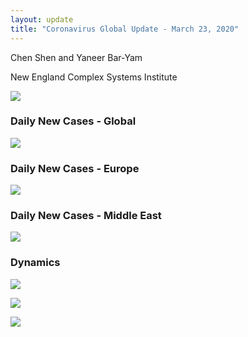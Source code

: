 ```yaml
---
layout: update
title: "Coronavirus Global Update - March 23, 2020"
---
```


Chen Shen and Yaneer Bar-Yam

New England Complex Systems Institute

![](https://assets-global.website-files.com/5e63ff6068556a01cc34f6d0/5e79568ff94b16acf6ae531b_main%20figure%203_23.PNG)

### Daily New Cases - Global

![](https://assets-global.website-files.com/5e63ff6068556a01cc34f6d0/5e7956da618c94882793e33a_world%20map%203_23.PNG)

### Daily New Cases - Europe

![](https://assets-global.website-files.com/5e63ff6068556a01cc34f6d0/5e79572b5aa4abafb4231ab8_europe%20map%203_23.PNG)

### Daily New Cases - Middle East

![](https://assets-global.website-files.com/5e63ff6068556a01cc34f6d0/5e795757bf3a0f653203b5f6_ME%20map%203_23.PNG)

### Dynamics

![](https://assets-global.website-files.com/5e63ff6068556a01cc34f6d0/5e7956a7584b7af900d6133a_Global_3_23.png)

![](https://assets-global.website-files.com/5e63ff6068556a01cc34f6d0/5e7957aa618c947e9b9476f8_EU_3_23.png)

![](https://assets-global.website-files.com/5e63ff6068556a01cc34f6d0/5e7957d244cb9e79e4dfb7e7_ME_3_23a.png)

